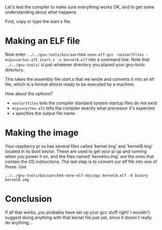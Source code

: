 Let's test the compiler to make sure everything works OK, and to get some understanding about what happens.

First, copy or type the start.s file.

# Making an ELF file
Now enter `../../gnu-tools/bin/aarch64-none-elf-gcc -nostartfiles -mcpu=cortex-a72 start.s -o kernel8.elf` into a command line. Note that `../../gnu-tools/` is just whatever directory you placed your gnu-tools directory. 

This takes the assembly file start.s that we wrote and converts it into an elf file, which is a format almost ready to be executed by a machine.

How about the options?
* `nostartfiles` tells the compiler standard system startup files do not exist
* `mcpu=cortex-a72` tells the compiler exactly what processor it's expected
* `o` specifies the output file name

# Making the image

Your raspberry pi os has several files called 'kernel.img' and 'kernel8.img' located in its boot sector. These are used to get your pi up and running when you power it on, and the files named 'kernelxx.img' are the ones that contain the OS instructions. The last step is to convert our elf file into one of these. Use

`../../gnu-tools/bin/aarch64-none-elf-objcopy kernel8.elf -O binary kernel8.img`

# Conclusion

If all that works, you probably have set up your gcc stuff right! I wouldn't suggest doing anything with that kernel file just yet, since it doesn't really do anything...
